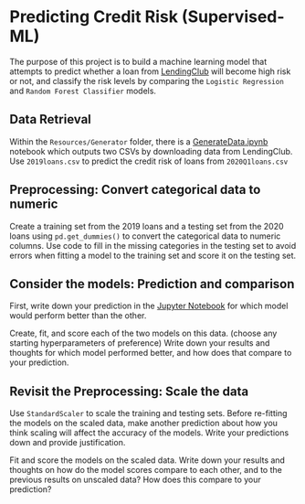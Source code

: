 # Predicting Credit Risk (Supervised-ML)
The purpose of this project is to build a machine learning model that attempts to predict whether a loan from [LendingClub](https://en.wikipedia.org/wiki/LendingClub) will become high risk or not, and classify the risk levels by comparing the `Logistic Regression` and `Random Forest Classifier` models.

## Data Retrieval
Within the `Resources/Generator` folder, there is a [GenerateData.ipynb](https://github.com/toshitorihara/Supervised-ML-Challenge/blob/main/Resources/Generator/GenerateData.ipynb) notebook which outputs two CSVs by downloading data from LendingClub. Use `2019loans.csv` to predict the credit risk of loans from `2020Q1loans.csv`

## Preprocessing: Convert categorical data to numeric
Create a training set from the 2019 loans and a testing set from the 2020 loans using `pd.get_dummies()` to convert the categorical data to numeric columns. Use code to fill in the missing categories in the testing set to avoid errors when fitting a model to the training set and score it on the testing set.

## Consider the models: Prediction and comparison
First, write down your prediction in the [Jupyter Notebook](https://github.com/toshitorihara/Supervised-ML-Challenge/blob/main/Resources/Generator/GenerateData.ipynb) for which model would perform better than the other.<p>

Create, fit, and score each of the two models on this data. (choose any starting hyperparameters of preference) Write down your results and thoughts for which model performed better, and how does that compare to your prediction.

## Revisit the Preprocessing: Scale the data
Use `StandardScaler` to scale the training and testing sets. Before re-fitting the models on the scaled data, make another prediction about how you think scaling will affect the accuracy of the models. Write your predictions down and provide justification.<p>

Fit and score the models on the scaled data. Write down your results and thoughts on how do the model scores compare to each other, and to the previous results on unscaled data? How does this compare to your prediction? 
